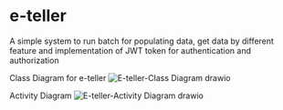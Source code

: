 # e-teller
A simple system to run batch for populating data, get data by different feature and implementation of JWT token for authentication and authorization

Class Diagram for e-teller 
![E-teller-Class Diagram drawio](https://user-images.githubusercontent.com/84574515/162248522-d1a682a6-ffb8-4271-a30b-37d20cf96960.png)

Activity Diagram
![E-teller-Activity Diagram drawio](https://user-images.githubusercontent.com/84574515/162248631-4843dc44-2213-4801-9ceb-195f477abeeb.png)

